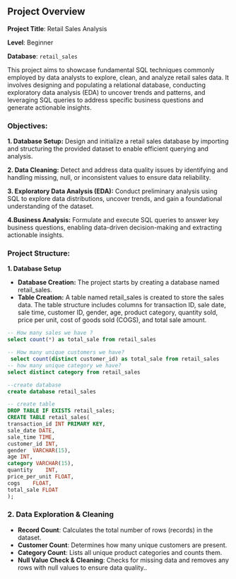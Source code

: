 ## Project Overview 

**Project Title**: Retail Sales Analysis

**Level**: Beginner

**Database**: `retail_sales`

This project aims to showcase fundamental SQL techniques commonly employed by data analysts to explore, clean, and analyze retail sales data. It involves designing and populating a relational database, conducting exploratory data analysis (EDA) to uncover trends and patterns, and leveraging SQL queries to address specific business questions and generate actionable insights.

### Objectives:
**1. Database Setup:** Design and initialize a retail sales database by importing and structuring the provided dataset to enable efficient querying and analysis.

**2. Data Cleaning:** Detect and address data quality issues by identifying and handling missing, null, or inconsistent values to ensure data reliability.

**3. Exploratory Data Analysis (EDA):** Conduct preliminary analysis using SQL to explore data distributions, uncover trends, and gain a foundational understanding of the dataset.

**4.Business Analysis:** Formulate and execute SQL queries to answer key business questions, enabling data-driven decision-making and extracting actionable insights.

### Project Structure:
**1. Database Setup** 
-  **Database Creation:** The project starts by creating a database named retail_sales.
-  **Table Creation:**  A table named retail_sales is created to store the sales data. The table structure includes columns for transaction ID, sale date, sale time, customer ID, gender, age, product category, quantity sold, price per unit, cost of goods sold (COGS), and total sale amount.
  ```sql
-- How many sales we have ?
  select count(*) as total_sale from retail_sales

-- How many unique customers we have? 
   select count(distinct customer_id) as total_sale from retail_sales
-- how many unique category we have?
  select distinct category from retail_sales

```

```sql
--create database
create database retail_sales

-- create table 
DROP TABLE IF EXISTS retail_sales;
CREATE TABLE retail_sales(
transaction_id INT PRIMARY KEY,	
sale_date DATE,	 
sale_time TIME,	
customer_id	INT,
gender	VARCHAR(15),
age	INT,
category VARCHAR(15),	
quantity	INT,
price_per_unit FLOAT,	
cogs	FLOAT,
total_sale FLOAT
);
```

### 2. Data Exploration & Cleaning

- **Record Count**: Calculates the total number of rows (records) in the dataset.
- **Customer Count**: Determines how many unique customers are present.
- **Category Count**: Lists all unique product categories and counts them.
- **Null Value Check & Cleaning**: Checks for missing data and removes any rows with null values to ensure data quality..



